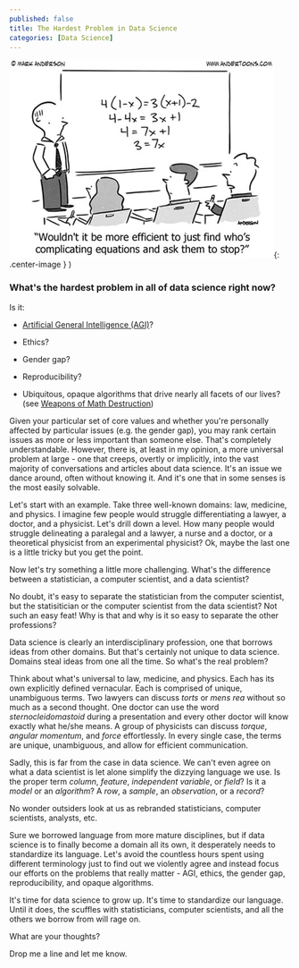 ```yaml
---
published: false
title: The Hardest Problem in Data Science
categories: [Data Science]
---
```


![Cartoon](/assets/images/complicating_equations.jpeg?raw=true){: .center-image }
)

### What's the hardest problem in all of data science right now? 

Is it:

* [Artificial General Intelligence (AGI)](https://en.wikipedia.org/wiki/Artificial_general_intelligence)? 

* Ethics? 

* Gender gap?

* Reproducibility?

* Ubiquitous, opaque algorithms that drive nearly all facets of our lives? (see [Weapons of Math Destruction](https://www.amazon.com/Weapons-Math-Destruction-Increases-Inequality/dp/0553418815)) 
 
Given your particular set of core values and whether you're personally affected by particular issues (e.g. the gender gap), you may rank certain issues as more or less important than someone else. That's completely understandable. However, there is, at least in my opinion, a more universal problem at large - one that creeps, overtly or implicitly, into the vast majority of conversations and articles about data science. It's an issue we dance around, often without knowing it. And it's one that in some senses is the most easily solvable.  

Let's start with an example. Take three well-known domains: law, medicine, and physics. I imagine few people would struggle differentiating a lawyer, a doctor, and a physicist. Let's drill down a level. How many people would struggle delineating a paralegal and a lawyer, a nurse and a doctor, or a theoretical physicist from an experimental physicist? Ok, maybe the last one is a little tricky but you get the point. 

Now let's try something a little more challenging. What's the difference between a statistician, a computer scientist, and a data scientist?

No doubt, it's easy to separate the statistician from the computer scientist, but the statisitician or the computer scientist from the data scientist? Not such an easy feat! Why is that and why is it so easy to separate the other professions? 

Data science is clearly an interdisciplinary profession, one that borrows ideas from other domains. But that's certainly not unique to data science. Domains steal ideas from one all the time. So what's the real problem?

Think about what's universal to law, medicine, and physics. Each has its own explicitly defined vernacular. Each is comprised of unique, unambiguous terms. Two lawyers can discuss *torts* or *mens rea* without so much as a second thought. One doctor can use the word *sternocleidomastoid* during a presentation and every other doctor will know exactly what he/she means. A group of physicists can discuss *torque*, *angular momentum*, and *force* effortlessly. In every single case, the terms are unique, unambiguous, and allow for efficient communication.

Sadly, this is far from the case in data science. We can't even agree on what a data scientist is let alone simplify the dizzying language we use. Is the proper term *column*, *feature*, *independent variable*, or *field*? Is it a *model* or an *algorithm*? A *row*, a *sample*, an *observation*, or a *record*? 

No wonder outsiders look at us as rebranded statisticians, computer scientists, analysts, etc.

Sure we borrowed language from more mature disciplines, but if data science is to finally become a domain all its own, it desperately needs to standardize its language. Let's avoid the countless hours spent using different terminology just to find out we violently agree and instead focus our efforts on the problems that really matter - AGI, ethics, the gender gap, reproducibility, and opaque algorithms.

It's time for data science to grow up. It's time to standardize our language. Until it does, the scuffles with statisticians, computer scientists, and all the others we borrow from will rage on. 

What are your thoughts? 

Drop me a line and let me know.
